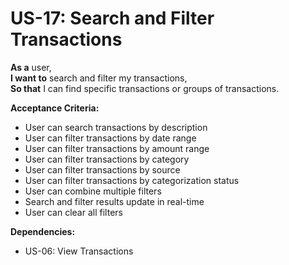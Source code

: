 # US-17: Search and Filter Transactions

**As a** user,  
**I want to** search and filter my transactions,  
**So that** I can find specific transactions or groups of transactions.

**Acceptance Criteria:**

- User can search transactions by description
- User can filter transactions by date range
- User can filter transactions by amount range
- User can filter transactions by category
- User can filter transactions by source
- User can filter transactions by categorization status
- User can combine multiple filters
- Search and filter results update in real-time
- User can clear all filters

**Dependencies:**

- US-06: View Transactions 